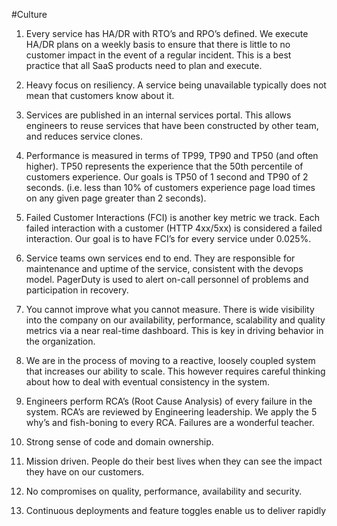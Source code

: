 #Culture

1. Every service has HA/DR with RTO’s and RPO’s defined. We execute HA/DR plans on a weekly basis to ensure that there is little to no customer impact in the event of a regular incident. This is a best practice that all SaaS products need to plan and execute.

2. Heavy focus on resiliency. A service being unavailable typically does not mean that customers know about it.

3. Services are published in an internal services portal. This allows engineers to reuse services that have been constructed by other team, and reduces service clones.

4. Performance is measured in terms of TP99, TP90 and TP50 (and often higher). TP50 represents the experience that the 50th percentile of customers experience. Our goals is TP50 of 1 second and TP90 of 2 seconds. (i.e. less than 10% of customers experience page load times on any given page greater than 2 seconds).

5. Failed Customer Interactions (FCI) is another key metric we track. Each failed interaction with a customer (HTTP 4xx/5xx) is considered a failed interaction. Our goal is to have FCI’s for every service under 0.025%.

6. Service teams own services end to end. They are responsible for maintenance and uptime of the service, consistent with the devops model. PagerDuty is used to alert on-call personnel of problems and participation in recovery.

7. You cannot improve what you cannot measure. There is wide visibility into the company on our availability, performance, scalability and quality metrics via a near real-time dashboard. This is key in driving behavior in the organization.

8. We are in the process of moving to a reactive, loosely coupled system that increases our ability to scale. This however requires careful thinking about how to deal with eventual consistency in the system.

9. Engineers perform RCA’s (Root Cause Analysis) of every failure in the system. RCA’s are reviewed by Engineering leadership. We apply the 5 why’s and fish-boning to every RCA. Failures are a wonderful teacher.

10. Strong sense of code and domain ownership.

11. Mission driven. People do their best lives when they can see the impact they have on our customers.

12. No compromises on quality, performance, availability and security.

13. Continuous deployments and feature toggles enable us to deliver rapidly
